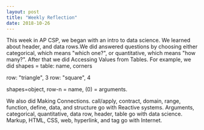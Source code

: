 ```yaml
---
layout: post
title: "Weekly Reflection"
date: 2018-10-26
---
```


This week in AP CSP, we began with an intro to data science. We learned about header, and data rows.We did answered questions by choosing either categorical, which means "which one?", or quantitative, which means "how many?". After that we did Accessing Values from Tables. For example, we did shapes = table: name, corners

row: "triangle", 3
row: "square", 4

shapes=object, row-n = name, (0) = arguments. 

We also did Making Connections. call/apply, contract, domain, range, function, define, data, and structure go with Reactive systems. Arguments, categorical, quantitative, data row, header, table go with data science. Markup, HTML, CSS, web, hyperlink, and tag go with Internet. 
